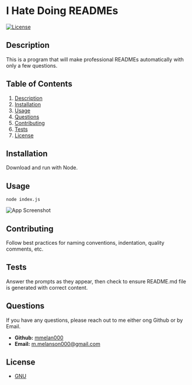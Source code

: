 # I Hate Doing READMEs  
[![License](https://img.shields.io/badge/License-GPLv3-blue.svg)](https://www.gnu.org/licenses/gpl-3.0)  

## Description  

This is a program that will make professional READMEs automatically with only a few questions.  

## Table of Contents  
1. [Description](#description)  
2. [Installation](#installation)  
3. [Usage](#usage)  
4. [Questions](#questions)  
5. [Contributing](#contributing)  
6. [Tests](#tests)  
7. [License](#license)

## Installation  

Download and run with Node.  

## Usage  

```node index.js```  

![App Screenshot](./assets/images/SS1.png)

## Contributing  

Follow best practices for naming conventions, indentation, quality comments, etc.  

## Tests  

Answer the prompts as they appear, then check to ensure README.md file is generated with correct content.  

## Questions  

If you have any questions, please reach out to me either ong Github or by Email.
  - **Github:** [mmelan000](https://github.com/mmelan000)
  - **Email:** [m.melanson000@gmail.com](mailto:m.melanson000@gmail.com)

## License  

- [GNU](https://www.gnu.org/licenses/gpl-3.0)  